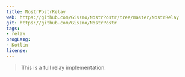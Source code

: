 ```yaml
---
title: NostrPostrRelay
web: https://github.com/Giszmo/NostrPostr/tree/master/NostrRelay
git: https://github.com/Giszmo/NostrPostr
tags:
- relay
progLang: 
- Kotlin
license: 
---
```


> This is a full relay implementation.
